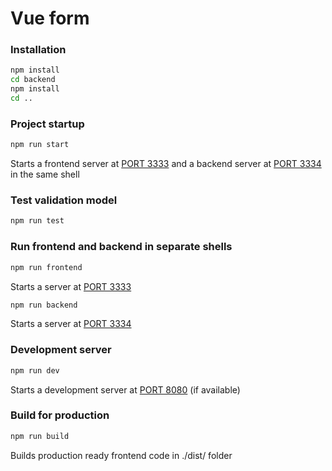 # Vue form

### Installation

```bash
npm install
cd backend
npm install
cd ..
```

### Project startup

```bash
npm run start
```
Starts a frontend server at [PORT 3333][frnt] and a backend server at [PORT 3334][bcknd] in the same shell

### Test validation model

```bash
npm run test
```

### Run frontend and backend in separate shells
```bash
npm run frontend
```
Starts a server at [PORT 3333][frnt]

```bash
npm run backend
```
Starts a server at [PORT 3334][bcknd]

### Development server

```bash
npm run dev
```
Starts a development server at [PORT 8080][dev] (if available)

### Build for production

```bash
npm run build
```
Builds production ready frontend code in ./dist/ folder

[frnt]: <http://localhost:3333/>
[bcknd]: <http://localhost:3334/>
[dev]: <http://localhost:8080/>

